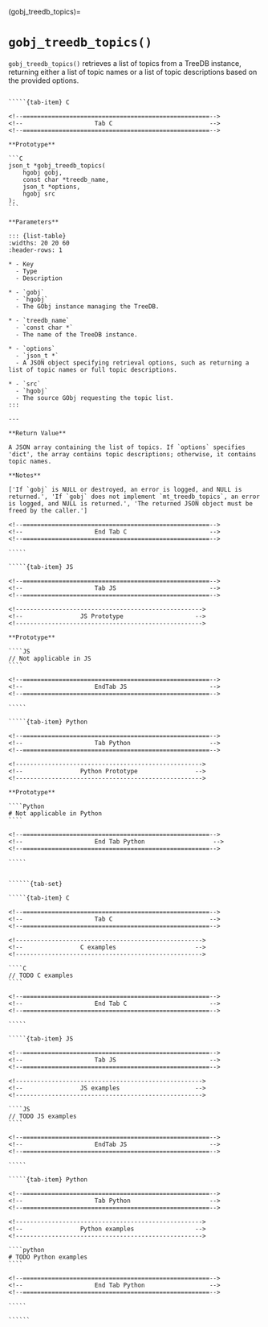 <!-- ============================================================== -->
(gobj_treedb_topics)=
# `gobj_treedb_topics()`
<!-- ============================================================== -->

`gobj_treedb_topics()` retrieves a list of topics from a TreeDB instance, returning either a list of topic names or a list of topic descriptions based on the provided options.

<!------------------------------------------------------------>
<!--                    Prototypes                          -->
<!------------------------------------------------------------>

``````{tab-set}

`````{tab-item} C

<!--====================================================-->
<!--                    Tab C                           -->
<!--====================================================-->

**Prototype**

```C
json_t *gobj_treedb_topics(
    hgobj gobj,
    const char *treedb_name,
    json_t *options,
    hgobj src
);
```

**Parameters**

::: {list-table}
:widths: 20 20 60
:header-rows: 1

* - Key
  - Type
  - Description

* - `gobj`
  - `hgobj`
  - The GObj instance managing the TreeDB.

* - `treedb_name`
  - `const char *`
  - The name of the TreeDB instance.

* - `options`
  - `json_t *`
  - A JSON object specifying retrieval options, such as returning a list of topic names or full topic descriptions.

* - `src`
  - `hgobj`
  - The source GObj requesting the topic list.
:::

---

**Return Value**

A JSON array containing the list of topics. If `options` specifies 'dict', the array contains topic descriptions; otherwise, it contains topic names.

**Notes**

['If `gobj` is NULL or destroyed, an error is logged, and NULL is returned.', 'If `gobj` does not implement `mt_treedb_topics`, an error is logged, and NULL is returned.', 'The returned JSON object must be freed by the caller.']

<!--====================================================-->
<!--                    End Tab C                       -->
<!--====================================================-->

`````

`````{tab-item} JS

<!--====================================================-->
<!--                    Tab JS                          -->
<!--====================================================-->

<!---------------------------------------------------->
<!--                JS Prototype                    -->
<!---------------------------------------------------->

**Prototype**

````JS
// Not applicable in JS
````

<!--====================================================-->
<!--                    EndTab JS                       -->
<!--====================================================-->

`````

`````{tab-item} Python

<!--====================================================-->
<!--                    Tab Python                      -->
<!--====================================================-->

<!---------------------------------------------------->
<!--                Python Prototype                -->
<!---------------------------------------------------->

**Prototype**

````Python
# Not applicable in Python
````

<!--====================================================-->
<!--                    End Tab Python                   -->
<!--====================================================-->

`````

``````

<!------------------------------------------------------------>
<!--                    Examples                            -->
<!------------------------------------------------------------>

```````{dropdown} Examples

``````{tab-set}

`````{tab-item} C

<!--====================================================-->
<!--                    Tab C                           -->
<!--====================================================-->

<!---------------------------------------------------->
<!--                C examples                      -->
<!---------------------------------------------------->

````C
// TODO C examples
````

<!--====================================================-->
<!--                    End Tab C                       -->
<!--====================================================-->

`````

`````{tab-item} JS

<!--====================================================-->
<!--                    Tab JS                          -->
<!--====================================================-->

<!---------------------------------------------------->
<!--                JS examples                     -->
<!---------------------------------------------------->

````JS
// TODO JS examples
````

<!--====================================================-->
<!--                    EndTab JS                       -->
<!--====================================================-->

`````

`````{tab-item} Python

<!--====================================================-->
<!--                    Tab Python                      -->
<!--====================================================-->

<!---------------------------------------------------->
<!--                Python examples                 -->
<!---------------------------------------------------->

````python
# TODO Python examples
````

<!--====================================================-->
<!--                    End Tab Python                  -->
<!--====================================================-->

`````

``````

```````
